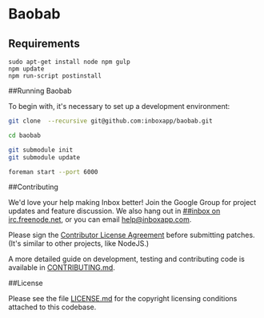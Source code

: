 Baobab
========

## Requirements

```
sudo apt-get install node npm gulp
npm update
npm run-script postinstall
```

##Running Baobab

To begin with, it's necessary to set up a development environment:

```bash
git clone  --recursive git@github.com:inboxapp/baobab.git

cd baobab

git submodule init
git submodule update

foreman start --port 6000

```

##Contributing

We'd love your help making Inbox better! Join the Google Group for project updates and feature discussion. We also hang out in [##inbox on irc.freenode.net](http://webchat.freenode.net/?channels=##inbox), or you can email help@inboxapp.com.

Please sign the [Contributor License Agreement](https://www.inboxapp.com/cla.html) before submitting patches. (It's similar to other projects, like NodeJS.)

A more detailed guide on development, testing and contributing code is available in [CONTRIBUTING.md](CONTRIBUTING.md).

##License

Please see the file [LICENSE.md](LICENSE.md) for the copyright licensing conditions attached to
this codebase.
